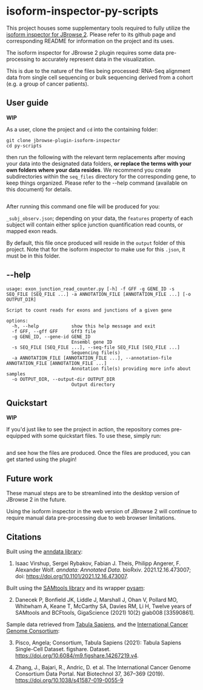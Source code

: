 # isoform-inspector-py-scripts

This project houses some supplementary tools required to fully utilize the [isoform inspector for JBrowse 2](https://github.com/carolinebridge-oicr/jbrowse-plugin-isoform-inspector). Please refer to its github page and corresponding README for information on the project and its uses.

The isoform inspector for JBrowse 2 plugin requires some data pre-processing to accurately represent data in the visualization.

This is due to the nature of the files being processed: RNA-Seq alignment data from single cell sequencing or bulk sequencing derived from a cohort (e.g. a group of cancer patients).

## User guide

**WIP**

As a user, clone the project and `cd` into the containing folder:

```
git clone jbrowse-plugin-isoform-inspector
cd py-scripts
```

then run the following with the relevant term replacements after moving your data into the designated data folders, **or replace the terms with your own folders where your data resides**. We recommend you create subdirectories within the `seq_files` directory for the corresponding gene, to keep things organized. Please refer to the --help command (available on this document) for details.

```

```

After running this command one file will be produced for you:

`_subj_observ.json`; depending on your data, the `features` property of each subject will contain either splice junction quantification read counts, or mapped exon reads.

By default, this file once produced will reside in the `output` folder of this project. Note that for the isoform inspector to make use for this `.json`, it must be in this folder.

## --help

```
usage: exon_junction_read_counter.py [-h] -f GFF -g GENE_ID -s SEQ_FILE [SEQ_FILE ...] -a ANNOTATION_FILE [ANNOTATION_FILE ...] [-o OUTPUT_DIR]

Script to count reads for exons and junctions of a given gene

options:
  -h, --help            show this help message and exit
  -f GFF, --gff GFF     Gff3 file
  -g GENE_ID, --gene-id GENE_ID
                        Ensembl gene ID
  -s SEQ_FILE [SEQ_FILE ...], --seq-file SEQ_FILE [SEQ_FILE ...]
                        Sequencing file(s)
  -a ANNOTATION_FILE [ANNOTATION_FILE ...], --annotation-file ANNOTATION_FILE [ANNOTATION_FILE ...]
                        Annotation file(s) providing more info about samples
  -o OUTPUT_DIR, --output-dir OUTPUT_DIR
                        Output directory
```

## Quickstart

**WIP**

If you'd just like to see the project in action, the repository comes pre-equipped with some quickstart files. To use these, simply run:

```

```

and see how the files are produced. Once the files are produced, you can get started using the plugin!

## Future work

These manual steps are to be streamlined into the desktop version of JBrowse 2 in the future.

Using the isoform inspector in the web version of JBrowse 2 will continue to require manual data pre-processing due to web browser limitations.

## Citations

Built using the [anndata library](https://github.com/scverse/anndata):

1. Isaac Virshup, Sergei Rybakov, Fabian J. Theis, Philipp Angerer, F. Alexander Wolf. _anndata: Annotated Data._ bioRxiv. 2021.12.16.473007; doi: https://doi.org/10.1101/2021.12.16.473007.

Built using the [SAMtools library](http://www.htslib.org/) and its wrapper [pysam](https://pysam.readthedocs.io/en/latest/api.html):

2. Danecek P, Bonfield JK, Liddle J, Marshall J, Ohan V, Pollard MO, Whitwham A, Keane T, McCarthy SA, Davies RM, Li H, Twelve years of SAMtools and BCFtools, GigaScience (2021) 10(2) giab008 [33590861].

Sample data retrieved from [Tabula Sapiens](https://figshare.com/projects/Tabula_Sapiens/100973), and the [International Cancer Genome Consortium](https://dcc.icgc.org/):

3. Pisco, Angela; Consortium, Tabula Sapiens (2021): Tabula Sapiens Single-Cell Dataset. figshare. Dataset. https://doi.org/10.6084/m9.figshare.14267219.v4.

4. Zhang, J., Bajari, R., Andric, D. et al. The International Cancer Genome Consortium Data Portal. Nat Biotechnol 37, 367–369 (2019). https://doi.org/10.1038/s41587-019-0055-9
